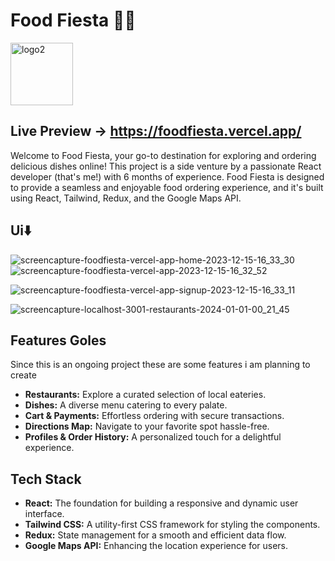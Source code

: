 # Food Fiesta 🍔🌮
<img src="https://github.com/abhishek-06-singh/foodfiesta/assets/115978151/c02ddfa9-2ae0-40de-8046-02f3caffa613" alt="logo2" width="100">

## Live Preview -> https://foodfiesta.vercel.app/

Welcome to Food Fiesta, your go-to destination for exploring and ordering delicious dishes online! This project is a side venture by a passionate React developer (that's me!) with 6 months of experience. Food Fiesta is designed to provide a seamless and enjoyable food ordering experience, and it's built using React, Tailwind, Redux, and the Google Maps API.

 ## Ui⬇️
 
![screencapture-foodfiesta-vercel-app-home-2023-12-15-16_33_30](https://github.com/abhishek-06-singh/foodfiesta/assets/115978151/1e579560-199d-4ba6-b5b4-8f29b811e259)
![screencapture-foodfiesta-vercel-app-2023-12-15-16_32_52](https://github.com/abhishek-06-singh/foodfiesta/assets/115978151/219d12e7-8f8d-48a8-8b97-9d488e77c633)

![screencapture-foodfiesta-vercel-app-signup-2023-12-15-16_33_11](https://github.com/abhishek-06-singh/foodfiesta/assets/115978151/a69c7c1e-3969-43a9-955a-c6c2edfd3b5f)


![screencapture-localhost-3001-restaurants-2024-01-01-00_21_45](https://github.com/abhishek-06-singh/foodfiesta/assets/115978151/53171f08-c899-41f7-9ba7-0dc33366945a)

## Features Goles

Since this is an ongoing project these are some features i am planning to create

- **Restaurants:** Explore a curated selection of local eateries.
- **Dishes:** A diverse menu catering to every palate.
- **Cart & Payments:** Effortless ordering with secure transactions.
- **Directions Map:** Navigate to your favorite spot hassle-free.
- **Profiles & Order History:** A personalized touch for a delightful experience.

## Tech Stack

- **React:** The foundation for building a responsive and dynamic user interface.
- **Tailwind CSS:** A utility-first CSS framework for styling the components.
- **Redux:** State management for a smooth and efficient data flow.
- **Google Maps API:** Enhancing the location experience for users.
